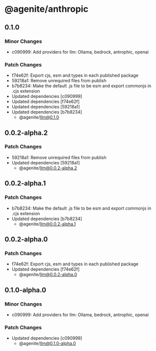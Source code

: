 # @agenite/anthropic

## 0.1.0

### Minor Changes

- c090999: Add providers for llm: Ollama, bedrock, antrophic, openai

### Patch Changes

- f74e62f: Export cjs, esm and types in each published package
- 59218a1: Remove unrequired files from publish
- b7b8234: Make the default .js file to be esm and export commonjs in .cjs extension
- Updated dependencies [c090999]
- Updated dependencies [f74e62f]
- Updated dependencies [59218a1]
- Updated dependencies [b7b8234]
  - @agenite/llm@0.1.0

## 0.0.2-alpha.2

### Patch Changes

- 59218a1: Remove unrequired files from publish
- Updated dependencies [59218a1]
  - @agenite/llm@0.0.2-alpha.2

## 0.0.2-alpha.1

### Patch Changes

- b7b8234: Make the default .js file to be esm and export commonjs in .cjs extension
- Updated dependencies [b7b8234]
  - @agenite/llm@0.0.2-alpha.1

## 0.0.2-alpha.0

### Patch Changes

- f74e62f: Export cjs, esm and types in each published package
- Updated dependencies [f74e62f]
  - @agenite/llm@0.0.2-alpha.0

## 0.1.0-alpha.0

### Minor Changes

- c090999: Add providers for llm: Ollama, bedrock, antrophic, openai

### Patch Changes

- Updated dependencies [c090999]
  - @agenite/llm@0.1.0-alpha.0
